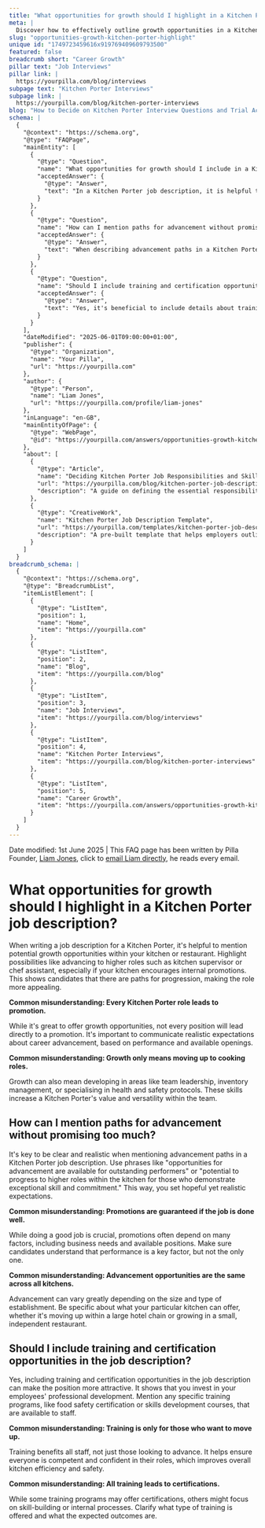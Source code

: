```yaml
---
title: "What opportunities for growth should I highlight in a Kitchen Porter job description?"
meta: |
  Discover how to effectively outline growth opportunities in a Kitchen Porter job description to attract and retain motivated staff.
slug: "opportunities-growth-kitchen-porter-highlight"
unique id: "1749723459616x919769409609793500"
featured: false
breadcrumb short: "Career Growth"
pillar text: "Job Interviews"
pillar link: |
  https://yourpilla.com/blog/interviews
subpage text: "Kitchen Porter Interviews"
subpage link: |
  https://yourpilla.com/blog/kitchen-porter-interviews
blog: "How to Decide on Kitchen Porter Interview Questions and Trial Activities"
schema: |
  {
    "@context": "https://schema.org",
    "@type": "FAQPage",
    "mainEntity": [
      {
        "@type": "Question",
        "name": "What opportunities for growth should I include in a Kitchen Porter job description?",
        "acceptedAnswer": {
          "@type": "Answer",
          "text": "In a Kitchen Porter job description, it is helpful to mention potential advancement opportunities within your kitchen or restaurant, such as progressing to roles like a kitchen supervisor or chef assistant. Highlighting these paths shows candidates there are opportunities for career development, which makes the role more appealing. It's also beneficial to clarify that growth can encompass skills development in team leadership, inventory management, or specialising in health and safety protocols."
        }
      },
      {
        "@type": "Question",
        "name": "How can I mention paths for advancement without promising too much in a Kitchen Porter job description?",
        "acceptedAnswer": {
          "@type": "Answer",
          "text": "When describing advancement paths in a Kitchen Porter job description, it's crucial to set clear and realistic expectations. Phrasing like 'opportunities for advancement are available for outstanding performers' or 'potential to progress to higher roles for those who demonstrate exceptional skill and commitment' helps manage expectations. Ensure candidates understand that while performance is a significant factor, it isn't the only criterion for advancement, which also depends on other factors like business needs and available positions."
        }
      },
      {
        "@type": "Question",
        "name": "Should I include training and certification opportunities in a Kitchen Porter job description?",
        "acceptedAnswer": {
          "@type": "Answer",
          "text": "Yes, it's beneficial to include details about training and certification opportunities in a Kitchen Porter job description. This highlights your investment in employee professional development. Specify any particular training programs that are available, such as food safety certification or skills development courses, which not only benefit those looking to advance but also enhance the overall competency, safety, and efficiency of all kitchen staff."
        }
      }
    ],
    "dateModified": "2025-06-01T09:00:00+01:00",
    "publisher": {
      "@type": "Organization",
      "name": "Your Pilla",
      "url": "https://yourpilla.com"
    },
    "author": {
      "@type": "Person",
      "name": "Liam Jones",
      "url": "https://yourpilla.com/profile/liam-jones"
    },
    "inLanguage": "en-GB",
    "mainEntityOfPage": {
      "@type": "WebPage",
      "@id": "https://yourpilla.com/answers/opportunities-growth-kitchen-porter-highlight"
    },
    "about": [
      {
        "@type": "Article",
        "name": "Deciding Kitchen Porter Job Responsibilities and Skills",
        "url": "https://yourpilla.com/blog/kitchen-porter-job-description",
        "description": "A guide on defining the essential responsibilities and skills required from a Kitchen Porter, to help employers craft effective job descriptions."
      },
      {
        "@type": "CreativeWork",
        "name": "Kitchen Porter Job Description Template",
        "url": "https://yourpilla.com/templates/kitchen-porter-job-description",
        "description": "A pre-built template that helps employers outline the roles, responsibilities, and required skills for a Kitchen Porter efficiently."
      }
    ]
  }
breadcrumb_schema: |
  {
    "@context": "https://schema.org",
    "@type": "BreadcrumbList",
    "itemListElement": [
      {
        "@type": "ListItem",
        "position": 1,
        "name": "Home",
        "item": "https://yourpilla.com"
      },
      {
        "@type": "ListItem",
        "position": 2,
        "name": "Blog",
        "item": "https://yourpilla.com/blog"
      },
      {
        "@type": "ListItem",
        "position": 3,
        "name": "Job Interviews",
        "item": "https://yourpilla.com/blog/interviews"
      },
      {
        "@type": "ListItem",
        "position": 4,
        "name": "Kitchen Porter Interviews",
        "item": "https://yourpilla.com/blog/kitchen-porter-interviews"
      },
      {
        "@type": "ListItem",
        "position": 5,
        "name": "Career Growth",
        "item": "https://yourpilla.com/answers/opportunities-growth-kitchen-porter-highlight"
      }
    ]
  }
---
```


Date modified: 1st June 2025 | This FAQ page has been written by Pilla Founder, [Liam Jones](https://yourpilla.com/profile/liam-jones), click to [email Liam directly](https://mailto:liam@yourpilla.com), he reads every email.

# What opportunities for growth should I highlight in a Kitchen Porter job description?

When writing a job description for a Kitchen Porter, it's helpful to mention potential growth opportunities within your kitchen or restaurant. Highlight possibilities like advancing to higher roles such as kitchen supervisor or chef assistant, especially if your kitchen encourages internal promotions. This shows candidates that there are paths for progression, making the role more appealing.

**Common misunderstanding: Every Kitchen Porter role leads to promotion.**

While it's great to offer growth opportunities, not every position will lead directly to a promotion. It's important to communicate realistic expectations about career advancement, based on performance and available openings.

**Common misunderstanding: Growth only means moving up to cooking roles.**

Growth can also mean developing in areas like team leadership, inventory management, or specialising in health and safety protocols. These skills increase a Kitchen Porter's value and versatility within the team.

## How can I mention paths for advancement without promising too much?

It's key to be clear and realistic when mentioning advancement paths in a Kitchen Porter job description. Use phrases like "opportunities for advancement are available for outstanding performers" or "potential to progress to higher roles within the kitchen for those who demonstrate exceptional skill and commitment." This way, you set hopeful yet realistic expectations.

**Common misunderstanding: Promotions are guaranteed if the job is done well.**

While doing a good job is crucial, promotions often depend on many factors, including business needs and available positions. Make sure candidates understand that performance is a key factor, but not the only one.

**Common misunderstanding: Advancement opportunities are the same across all kitchens.**

Advancement can vary greatly depending on the size and type of establishment. Be specific about what your particular kitchen can offer, whether it's moving up within a large hotel chain or growing in a small, independent restaurant.

## Should I include training and certification opportunities in the job description?

Yes, including training and certification opportunities in the job description can make the position more attractive. It shows that you invest in your employees' professional development. Mention any specific training programs, like food safety certification or skills development courses, that are available to staff.

**Common misunderstanding: Training is only for those who want to move up.**

Training benefits all staff, not just those looking to advance. It helps ensure everyone is competent and confident in their roles, which improves overall kitchen efficiency and safety.

**Common misunderstanding: All training leads to certifications.**

While some training programs may offer certifications, others might focus on skill-building or internal processes. Clarify what type of training is offered and what the expected outcomes are.